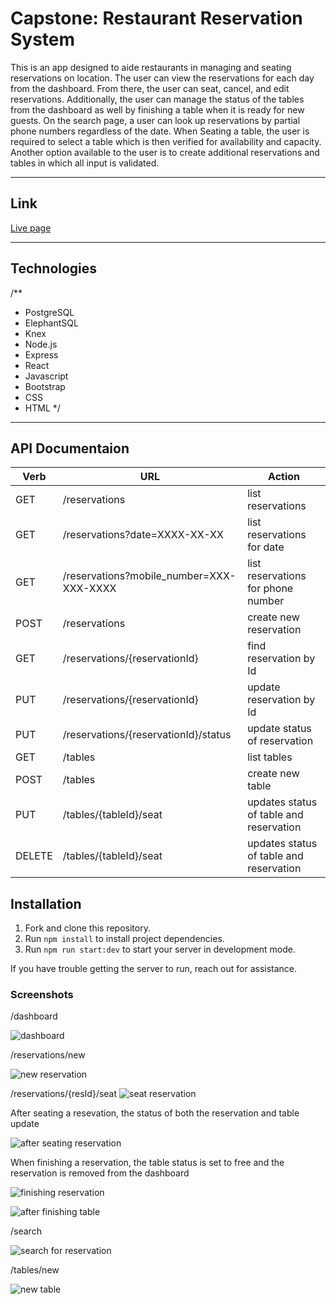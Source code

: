 # Capstone: Restaurant Reservation System

This is an app designed to aide restaurants in managing and seating reservations on location. The user can view the reservations for each day from the dashboard. From there, the user can seat, cancel, and edit reservations. Additionally, the user can manage the status of the tables from the dashboard as well by finishing a table when it is ready for new guests. On the search page, a user can look up reservations by partial phone numbers regardless of the date. When Seating a table, the user is required to select a table which is then verified for availability and capacity. Another option available to the user is to create additional reservations and tables in which all input is validated. 


---
## Link
[Live page](https://boterf-reservations-client.herokuapp.com/dashboard)


---
## Technologies
/** 
 
 * PostgreSQL
 * ElephantSQL
 * Knex
 * Node.js
 * Express
 * React
 * Javascript
 * Bootstrap
 * CSS
 * HTML
 */
---


## API Documentaion

| Verb   | URL                                      | Action	                                       |
| ------ | ---------------------------------------- | -----------                                     | 
| GET    | /reservations                            | list reservations                               |
| GET    | /reservations?date=XXXX-XX-XX            | list reservations for date                       |
| GET    | /reservations?mobile_number=XXX-XXX-XXXX | list reservations for phone number               |
| POST   | /reservations                            | create new reservation                           |
| GET    | /reservations/{reservationId}            | find reservation by Id                           |
| PUT    | /reservations/{reservationId}            | update reservation by Id                         |
| PUT    | /reservations/{reservationId}/status     | update status of reservation                     |
| GET    | /tables                                  | list tables                                     |
| POST   | /tables                                  | create new table                                 |
| PUT    | /tables/{tableId}/seat                   | updates status of table and reservation |
| DELETE | /tables/{tableId}/seat                   | updates status of table and reservation |


## Installation

1. Fork and clone this repository.
1. Run `npm install` to install project dependencies.
1. Run `npm run start:dev` to start your server in development mode.

If you have trouble getting the server to run, reach out for assistance.


### Screenshots

/dashboard

![dashboard](https://user-images.githubusercontent.com/85326605/150658794-398f20ea-d9f5-442b-be4e-a1a9854e5292.jpeg)

/reservations/new

![new reservation](https://user-images.githubusercontent.com/85326605/150658820-22a77cd0-1c25-4d59-b185-e710e3abc2f1.jpeg)

/reservations/{resId}/seat
![seat reservation](https://user-images.githubusercontent.com/85326605/150658864-5b229e40-02b6-4aea-8d8d-39e78b82cf40.jpeg)

After seating a resevation, the status of both the reservation and table update

![after seating reservation](https://user-images.githubusercontent.com/85326605/150658909-6cf3eb60-170c-49bf-9837-ca6903e45955.jpeg)

When finishing a reservation, the table status is set to free and the reservation is removed from the dashboard

![finishing reservation](https://user-images.githubusercontent.com/85326605/150658929-9cb657ce-791f-40ae-b14c-de475be335d7.jpeg)

![after finishing table](https://user-images.githubusercontent.com/85326605/150658946-063e9164-34b7-4510-aebf-502efcca675b.jpeg)

/search

![search for reservation](https://user-images.githubusercontent.com/85326605/150659036-960384b8-3ebc-45b3-bb78-0e805a3c1f11.jpeg)

/tables/new

![new table](https://user-images.githubusercontent.com/85326605/150659047-ecd4ee74-2bff-4564-93b7-1c411f1fac3e.jpeg)



